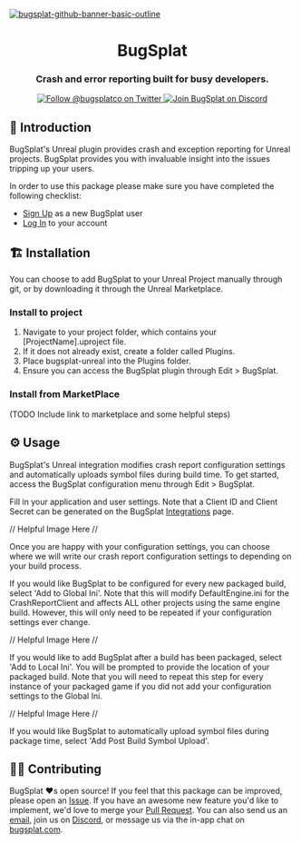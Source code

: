 [![bugsplat-github-banner-basic-outline](https://user-images.githubusercontent.com/20464226/149019306-3186103c-5315-4dad-a499-4fd1df408475.png)](https://bugsplat.com)
<br/>
# <div align="center">BugSplat</div> 
### **<div align="center">Crash and error reporting built for busy developers.</div>**
<div align="center">
    <a href="https://twitter.com/BugSplatCo">
        <img alt="Follow @bugsplatco on Twitter" src="https://img.shields.io/twitter/follow/bugsplatco?label=Follow%20BugSplat&style=social">
    </a>
    <a href="https://discord.gg/K4KjjRV5ve">
        <img alt="Join BugSplat on Discord" src="https://img.shields.io/discord/664965194799251487?label=Join%20Discord&logo=Discord&style=social">
    </a>
</div>

## 👋 Introduction

BugSplat's Unreal plugin provides crash and exception reporting for Unreal projects. BugSplat provides you with invaluable insight into the issues tripping up your users.

In order to use this package please make sure you have completed the following checklist:
* [Sign Up](https://app.bugsplat.com/v2/sign-up) as a new BugSplat user
* [Log In](https://app.bugsplat.com/auth0/login) to your account

## 🏗 Installation 

You can choose to add BugSplat to your Unreal Project manually through git, or by downloading it through the Unreal Marketplace.

### Install to project 
1. Navigate to your project folder, which contains your [ProjectName].uproject file.
2. If it does not already exist, create a folder called Plugins.
3. Place bugsplat-unreal into the Plugins folder.
4. Ensure you can access the BugSplat plugin through Edit > BugSplat.

### Install from MarketPlace
(TODO Include link to marketplace and some helpful steps)

## ⚙️ Usage

BugSplat's Unreal integration modifies crash report configuration settings and automatically uploads symbol files during build time. To get started, access the BugSplat configuration menu through Edit > BugSplat.

Fill in your application and user settings. Note that a Client ID and Client Secret can be generated on the BugSplat [Integrations](https://app.bugsplat.com/v2/settings/database/integrations) page.

// Helpful Image Here //

Once you are happy with your configuration settings, you can choose where we will write our crash report configuration settings to depending on your build process.

If you would like BugSplat to be configured for every new packaged build, select 'Add to Global Ini'. Note that this will modify DefaultEngine.ini for the CrashReportClient and affects ALL other projects using the same engine build. However, this will only need to be repeated if your configuration settings ever change.

// Helpful Image Here //

If you would like to add BugSplat after a build has been packaged, select 'Add to Local Ini'. You will be prompted to provide the location of your packaged build. Note that you will need to repeat this step for every instance of your packaged game if you did not add your configuration settings to the Global Ini.

// Helpful Image Here //

If you would like BugSplat to automatically upload symbol files during package time, select 'Add Post Build Symbol Upload'. 

## 🧑‍💻 Contributing

BugSplat ❤️s open source! If you feel that this package can be improved, please open an [Issue](https://github.com/BugSplat-Git/bugsplat-unreal/issues). If you have an awesome new feature you'd like to implement, we'd love to merge your [Pull Request](https://github.com/BugSplat-Git/bugsplat-unreal/pulls). You can also send us an [email](mailto:support@bugsplat.com), join us on [Discord](https://discord.gg/K4KjjRV5ve), or message us via the in-app chat on [bugsplat.com](https://bugsplat.com).
